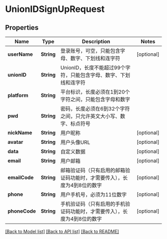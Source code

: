 # UnionIDSignUpRequest

## Properties
Name | Type | Description | Notes
------------ | ------------- | ------------- | -------------
**userName** | **String** | 登录账号，可空，只能包含字母、数字、下划线和连字符 | [optional] 
**unionID** | **String** | UnionID，长度不能超过99个字符，只能包含字母、数字、下划线和连字符 | 
**platform** | **String** | 平台标识，长度必须在1到20个字符之间，只能包含字母和数字 | 
**pwd** | **String** | 密码，长度必须在6到32个字符之间，只允许英文大小写、数字、标点符号 | 
**nickName** | **String** | 用户昵称 | [optional] 
**avatar** | **String** | 用户头像URL | [optional] 
**data** | **String** | 自定义数据 | [optional] 
**email** | **String** | 用户邮箱 | [optional] 
**emailCode** | **String** | 邮箱验证码（只有启用的邮箱验证码功能时，才需要传入），长度为4到8位的数字 | [optional] 
**phone** | **String** | 用户手机号，必须为11位数字 | [optional] 
**phoneCode** | **String** | 手机验证码（只有启用的手机验证码功能时，才需要传入），长度为4到8位的数字 | [optional] 

[[Back to Model list]](../README.md#documentation-for-models) [[Back to API list]](../README.md#documentation-for-api-endpoints) [[Back to README]](../README.md)


